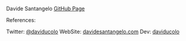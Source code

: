 Davide Santangelo [GitHub Page](davidesantangelo.github.io)

References:

Twitter: [@daviducolo](https://www.twitter.com/daviducolo)
WebSite: [davidesantangelo.com](https://davidesantangelo.com)
Dev: [daviducolo](https://dev.to/daviducolo)
